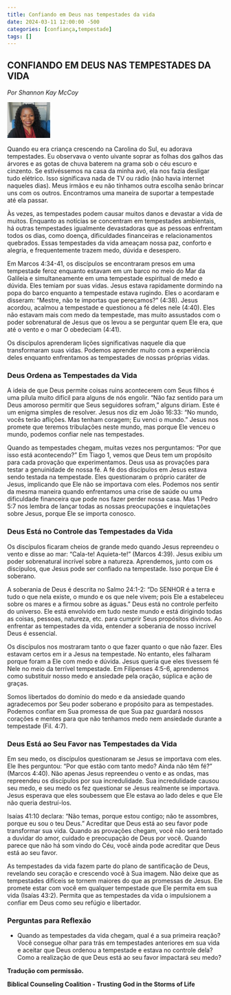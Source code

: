 ```yaml
---
title: Confiando em Deus nas tempestades da vida
date: 2024-03-11 12:00:00 -500
categories: [confiança,tempestade]
tags: []
---
```


## **CONFIANDO EM DEUS NAS TEMPESTADES DA VIDA**
*Por Shannon Kay McCoy*

<img src="assets/img/shannon-mccoy.png" alt="Shannon Kay McCoy" width="100">

Quando eu era criança crescendo na Carolina do Sul, eu adorava tempestades. Eu observava o vento uivante soprar as folhas dos galhos das árvores e as gotas de chuva baterem na grama sob o céu escuro e cinzento. Se estivéssemos na casa da minha avó, ela nos fazia desligar tudo elétrico. Isso significava nada de TV ou rádio (não havia internet naqueles dias). Meus irmãos e eu não tínhamos outra escolha senão brincar uns com os outros. Encontramos uma maneira de suportar a tempestade até ela passar.

Às vezes, as tempestades podem causar muitos danos e devastar a vida de muitos. Enquanto as notícias se concentram em tempestades ambientais, há outras tempestades igualmente devastadoras que as pessoas enfrentam todos os dias, como doença, dificuldades financeiras e relacionamentos quebrados. Essas tempestades da vida ameaçam nossa paz, conforto e alegria, e frequentemente trazem medo, dúvida e desespero.

Em Marcos 4:34-41, os discípulos se encontraram presos em uma tempestade feroz enquanto estavam em um barco no meio do Mar da Galileia e simultaneamente em uma tempestade espiritual de medo e dúvida. Eles temiam por suas vidas. Jesus estava rapidamente dormindo na popa do barco enquanto a tempestade estava rugindo. Eles o acordaram e disseram: “Mestre, não te importas que pereçamos?” (4:38). Jesus acordou, acalmou a tempestade e questionou a fé deles nele (4:40). Eles não estavam mais com medo da tempestade, mas muito assustados com o poder sobrenatural de Jesus que os levou a se perguntar quem Ele era, que até o vento e o mar O obedeciam (4:41).

Os discípulos aprenderam lições significativas naquele dia que transformaram suas vidas. Podemos aprender muito com a experiência deles enquanto enfrentamos as tempestades de nossas próprias vidas.

### **Deus Ordena as Tempestades da Vida**

A ideia de que Deus permite coisas ruins acontecerem com Seus filhos é uma pílula muito difícil para alguns de nós engolir. “Não faz sentido para um Deus amoroso permitir que Seus seguidores sofram,” alguns diriam. Este é um enigma simples de resolver. Jesus nos diz em João 16:33: “No mundo, vocês terão aflições. Mas tenham coragem; Eu venci o mundo.” Jesus nos promete que teremos tribulações neste mundo, mas porque Ele venceu o mundo, podemos confiar nele nas tempestades.

Quando as tempestades chegam, muitas vezes nos perguntamos: “Por que isso está acontecendo?” Em Tiago 1, vemos que Deus tem um propósito para cada provação que experimentamos. Deus usa as provações para testar a genuinidade de nossa fé. A fé dos discípulos em Jesus estava sendo testada na tempestade. Eles questionaram o próprio caráter de Jesus, implicando que Ele não se importava com eles. Podemos nos sentir da mesma maneira quando enfrentamos uma crise de saúde ou uma dificuldade financeira que pode nos fazer perder nossa casa. Mas 1 Pedro 5:7 nos lembra de lançar todas as nossas preocupações e inquietações sobre Jesus, porque Ele se importa conosco.

### **Deus Está no Controle das Tempestades da Vida**

Os discípulos ficaram cheios de grande medo quando Jesus repreendeu o vento e disse ao mar: “Cala-te! Aquieta-te!” (Marcos 4:39). Jesus exibiu um poder sobrenatural incrível sobre a natureza. Aprendemos, junto com os discípulos, que Jesus pode ser confiado na tempestade. Isso porque Ele é soberano.

A soberania de Deus é descrita no Salmo 24:1-2: “Do SENHOR é a terra e tudo o que nela existe, o mundo e os que nele vivem; pois Ele a estabeleceu sobre os mares e a firmou sobre as águas.” Deus está no controle perfeito do universo. Ele está envolvido em tudo neste mundo e está dirigindo todas as coisas, pessoas, natureza, etc. para cumprir Seus propósitos divinos. Ao enfrentar as tempestades da vida, entender a soberania de nosso incrível Deus é essencial.

Os discípulos nos mostraram tanto o que fazer quanto o que não fazer. Eles estavam certos em ir a Jesus na tempestade. No entanto, eles falharam porque foram a Ele com medo e dúvida. Jesus queria que eles tivessem fé Nele no meio da terrível tempestade. Em Filipenses 4:5-6, aprendemos como substituir nosso medo e ansiedade pela oração, súplica e ação de graças.

Somos libertados do domínio do medo e da ansiedade quando agradecemos por Seu poder soberano e propósito para as tempestades. Podemos confiar em Sua promessa de que Sua paz guardará nossos corações e mentes para que não tenhamos medo nem ansiedade durante a tempestade (Fil. 4:7).


### **Deus Está ao Seu Favor nas Tempestades da Vida**

Em seu medo, os discípulos questionaram se Jesus se importava com eles. Ele lhes perguntou: “Por que estão com tanto medo? Ainda não têm fé?” (Marcos 4:40). Não apenas Jesus repreendeu o vento e as ondas, mas repreendeu os discípulos por sua incredulidade. Sua incredulidade causou seu medo, e seu medo os fez questionar se Jesus realmente se importava. Jesus esperava que eles soubessem que Ele estava ao lado deles e que Ele não queria destruí-los.

Isaías 41:10 declara: “Não temas, porque estou contigo; não te assombres, porque eu sou o teu Deus.” Acreditar que Deus está ao seu favor pode transformar sua vida. Quando as provações chegam, você não será tentado a duvidar do amor, cuidado e preocupação de Deus por você. Quando parece que não há som vindo do Céu, você ainda pode acreditar que Deus está ao seu favor.

As tempestades da vida fazem parte do plano de santificação de Deus, revelando seu coração e crescendo você à Sua imagem. Não deixe que as tempestades difíceis se tornem maiores do que as promessas de Jesus. Ele promete estar com você em qualquer tempestade que Ele permita em sua vida (Isaías 43:2). Permita que as tempestades da vida o impulsionem a confiar em Deus como seu refúgio e libertador.


### **Perguntas para Reflexão**

* Quando as tempestades da vida chegam, qual é a sua primeira reação? Você consegue olhar para trás em tempestades anteriores em sua vida e aceitar que Deus ordenou a tempestade e estava no controle dela? Como a realização de que Deus está ao seu favor impactará seu medo?


**Tradução com permissão.**

**Biblical Counseling Coalition - Trusting God in the Storms of Life**


